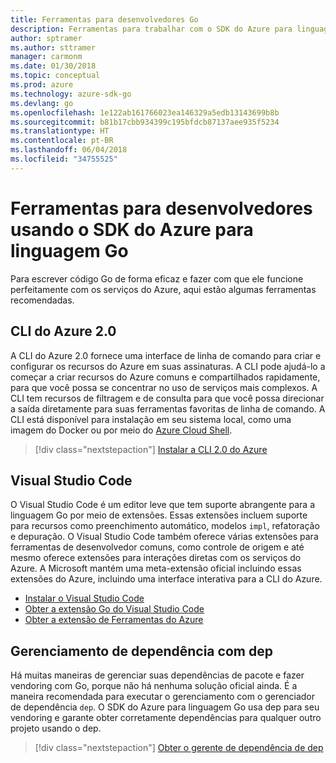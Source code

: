```yaml
---
title: Ferramentas para desenvolvedores Go
description: Ferramentas para trabalhar com o SDK do Azure para linguagem Go e serviços do Azure
author: sptramer
ms.author: sttramer
manager: carmonm
ms.date: 01/30/2018
ms.topic: conceptual
ms.prod: azure
ms.technology: azure-sdk-go
ms.devlang: go
ms.openlocfilehash: 1e122ab161766023ea146329a5edb13143699b8b
ms.sourcegitcommit: b81b17cbb934399c195bfdcb87137aee935f5234
ms.translationtype: HT
ms.contentlocale: pt-BR
ms.lasthandoff: 06/04/2018
ms.locfileid: "34755525"
---
```

# <a name="tools-for-developers-using-the-azure-sdk-for-go"></a>Ferramentas para desenvolvedores usando o SDK do Azure para linguagem Go

Para escrever código Go de forma eficaz e fazer com que ele funcione perfeitamente com os serviços do Azure, aqui estão algumas ferramentas recomendadas.

## <a name="azure-cli-20"></a>CLI do Azure 2.0

A CLI do Azure 2.0 fornece uma interface de linha de comando para criar e configurar os recursos do Azure em suas assinaturas. A CLI pode ajudá-lo a começar a criar recursos do Azure comuns e compartilhados rapidamente, para que você possa se concentrar no uso de serviços mais complexos. A CLI tem recursos de filtragem e de consulta para que você possa direcionar a saída diretamente para suas ferramentas favoritas de linha de comando. A CLI está disponível para instalação em seu sistema local, como uma imagem do Docker ou por meio do [Azure Cloud Shell](https://docs.microsoft.com/en-us/azure/cloud-shell/overview).

> [!div class="nextstepaction"]
> [Instalar a CLI 2.0 do Azure](/cli/azure/install-azure-cli)

## <a name="visual-studio-code"></a>Visual Studio Code

O Visual Studio Code é um editor leve que tem suporte abrangente para a linguagem Go por meio de extensões. Essas extensões incluem suporte para recursos como preenchimento automático, modelos `impl`, refatoração e depuração. O Visual Studio Code também oferece várias extensões para ferramentas de desenvolvedor comuns, como controle de origem e até mesmo oferece extensões para interações diretas com os serviços do Azure. A Microsoft mantém uma meta-extensão oficial incluindo essas extensões do Azure, incluindo uma interface interativa para a CLI do Azure.

* [Instalar o Visual Studio Code](https://code.visualstudio.com/Download)
* [Obter a extensão Go do Visual Studio Code](https://code.visualstudio.com/docs/languages/go)
* [Obter a extensão de Ferramentas do Azure](https://marketplace.visualstudio.com/items?itemName=ms-vscode.vscode-azureextensionpack)

## <a name="dependency-management-with-dep"></a>Gerenciamento de dependência com dep

Há muitas maneiras de gerenciar suas dependências de pacote e fazer vendoring com Go, porque não há nenhuma solução oficial ainda. É a maneira recomendada para executar o gerenciamento com o gerenciador de dependência `dep`. O SDK do Azure para linguagem Go usa dep para seu vendoring e garante obter corretamente dependências para qualquer outro projeto usando o dep.

> [!div class="nextstepaction"]
> [Obter o gerente de dependência de dep](https://github.com/tools/godep)